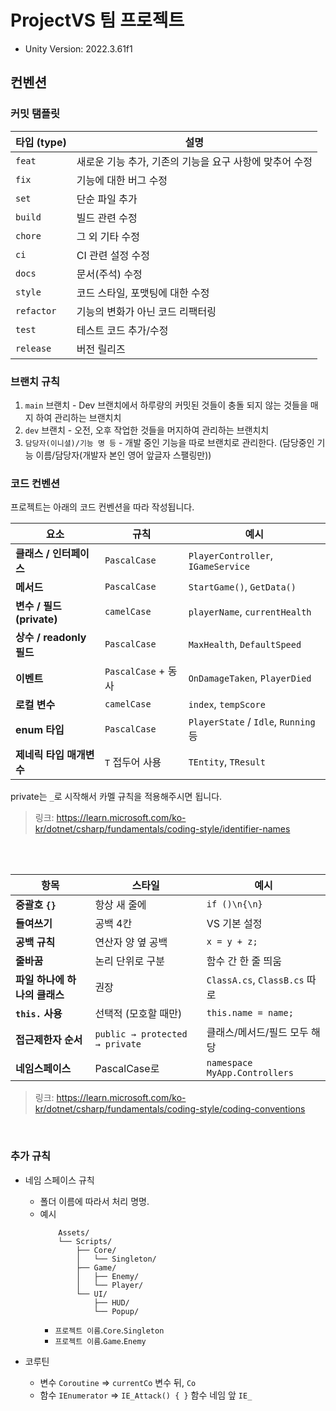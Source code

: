 # ProjectVS 팀 프로젝트 

- Unity Version: 2022.3.61f1

## 컨벤션

### 커밋 탬플릿
| 타입 (type) | 설명 |
|-------------|------|
| `feat`      | 새로운 기능 추가, 기존의 기능을 요구 사항에 맞추어 수정 |
| `fix`       | 기능에 대한 버그 수정 |
| `set`       | 단순 파일 추가 |
| `build`     | 빌드 관련 수정 |
| `chore`     | 그 외 기타 수정 |
| `ci`        | CI 관련 설정 수정 |
| `docs`      | 문서(주석) 수정 |
| `style`     | 코드 스타일, 포맷팅에 대한 수정 |
| `refactor`  | 기능의 변화가 아닌 코드 리팩터링 |
| `test`      | 테스트 코드 추가/수정 |
| `release`   | 버전 릴리즈 |

### 브랜치 규칙
1. `main` 브랜치 - Dev 브랜치에서 하루량의 커밋된 것들이 충돌 되지 않는 것들을 매지 하여 관리하는 브랜치치
2. `dev` 브랜치 - 오전, 오후 작업한 것들을 머지하여 관리하는 브랜치치
3. `담당자(이니셜)/기능 명 등` - 개발 중인 기능을 따로 브랜치로 관리한다. (담당중인 기능 이름/담당자(개발자 본인 영어 앞글자 스팰링만))

### 코드 컨벤션
프로젝트는 아래의 코드 컨벤션을 따라 작성됩니다. 


| 요소                    | 규칙                | 예시                                  |
| --------------------- | ----------------- | ----------------------------------- |
| **클래스 / 인터페이스**       | `PascalCase`      | `PlayerController`, `IGameService`  |
| **메서드**               | `PascalCase`      | `StartGame()`, `GetData()`          |
| **변수 / 필드 (private)** | `camelCase`       | `playerName`, `currentHealth`       |
| **상수 / readonly 필드**  | `PascalCase`      | `MaxHealth`, `DefaultSpeed`         |
| **이벤트**               | `PascalCase` + 동사 | `OnDamageTaken`, `PlayerDied`       |
| **로컬 변수**             | `camelCase`       | `index`, `tempScore`                |
| **enum 타입**           | `PascalCase`      | `PlayerState` / `Idle`, `Running` 등 |
| **제네릭 타입 매개변수**       | `T` 접두어 사용        | `TEntity`, `TResult`                |

private는 `_`로 시작해서 카멜 규칙을 적용해주시면 됩니다.

> 링크: https://learn.microsoft.com/ko-kr/dotnet/csharp/fundamentals/coding-style/identifier-names

<br><br>

| 항목                 | 스타일                            | 예시                            |
| ------------------ | ------------------------------ | ----------------------------- |
| **중괄호 `{}`**       | 항상 새 줄에                        | `if ()\n{\n}`                 |
| **들여쓰기**           | 공백 4칸                          | VS 기본 설정                      |
| **공백 규칙**          | 연산자 양 옆 공백                     | `x = y + z;`                  |
| **줄바꿈**            | 논리 단위로 구분                      | 함수 간 한 줄 띄움                   |
| **파일 하나에 하나의 클래스** | 권장                             | `ClassA.cs`, `ClassB.cs` 따로   |
| **`this.` 사용**     | 선택적 (모호할 때만)                   | `this.name = name;`           |
| **접근제한자 순서**       | `public → protected → private` | 클래스/메서드/필드 모두 해당              |
| **네임스페이스**         | PascalCase로                    | `namespace MyApp.Controllers` |

> 링크: https://learn.microsoft.com/ko-kr/dotnet/csharp/fundamentals/coding-style/coding-conventions

<br>

### 추가 규칙
- 네임 스페이스 규칙
  - 폴더 이름에 따라서 처리 명명.
  - 예시
    ```text
        Assets/
        └── Scripts/
            ├── Core/
            │   └── Singleton/
            ├── Game/
            │   ├── Enemy/
            │   └── Player/
            └── UI/
                ├── HUD/
                └── Popup/
    ```
    - `프로젝트 이름`.`Core`.`Singleton`
    - `프로젝트 이름`.`Game`.`Enemy`

- 코루틴
  - 변수 `Coroutine` => `currentCo` 변수 뒤, `Co`
  - 함수 `IEnumerator` => `IE_Attack() { }` 함수 네임 앞 `IE_`
